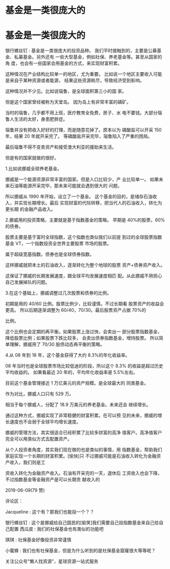 # 基金是一类很庞大的

# 基金是一类很庞大的

银行螺丝钉 : 基金是一类很庞大的投资品种。 我们平时接触到的，主要是公募基金、私募基金。另外还有 一些大型基金，例如社保、养老基金等。甚至从国家的角 度，也会有一些国家会用基金的方式，来实现财富积累。

这种情况在产业结构比较单一的地区，尤为重要。 比如说一个地区主要收入可能是来自于某种资源或者能源， 结果这些资源耗尽，导致经济受到影响。

这种情况并不少见。比如说瑙鲁，是全球面积第三小的国 家。

但是这个国家曾经被称为天堂岛。 因为岛上有非常丰富的磷矿。

当时的瑙鲁，几乎都不用上班，医疗教育全免费，房子、水 电不要钱。大部分瑙鲁人生活的太好，身患肥胖症。

瑙鲁并没有把收入好好的打理，而是随意花掉了。原本以为 磷酸盐可以开采 150 年，结果 20 年就开采完了。 等磷酸盐开采完毕，瑙鲁陷入了严重的困局。

最后瑙鲁不得不变卖资产和接受澳大利亚的援助来生活。

但是有的国家就做的很好。

1.比如说挪威全球养老基金。

挪威是一个能源资源非常丰富的国家。但是人口比较少，产 业比较单一。 如果未来石油等能源开采完毕，那未来可能就会遇到很大的 问题。

所以挪威从 1990 年开始，设立了一个基金。 这个基金的目的，是储存石油收入，并实现长期增长。最后 实现财富的代际转移，把当代人的石油收入，转化为更长期 的金融产品收入。

2.挪威用的投资策略，主要就是基于指数基金的策略。 早期是 40%的股票，60%的债券。

股票主要是基于富时全球指数，这个指数也类似我们以前提 到过的全球股票指数基金 VT，一个指数投资全世界主要股票 市场的股票。

属于超级宽基指数。债券也是全球债券指数。

这样挪威就把本土的石油收入，逐渐转化为整个地球的股票 资产+债券资产收入。

这保证了挪威的长期发展速度，跟全球平均发展速度相匹 配。从此挪威不用担心自己发展掉队的问题。

3.在这个基础上，挪威调整过几次股票和债券的比例。

初期是用的 40/60 比例。股票比例少，比较谨慎。不过长期看 股票资产的收益会更高。 所以后期逐渐调整为 60/40，70/30。最后股票资产占据 70%的

比例。

这个比例也会定期的再平衡。如果股票上涨过快，会卖出一 部分股票指数基金，降低股票比例；如果股票下跌比较多， 会卖出债券指数基金，增持股票。 所以简单理解，挪威用了 70/30 股债动态再平衡的策略。

4.从 08 年到 18 年，这个基金获得了大约 8.3%的年化收益率。

08 年当时也是全球股票市场比较低迷的阶段，所以这个 8.3% 的收益是超过历史平均收益的。 如果看最近 20 年的，平均年化收益率是 5.5%左右。

目前这个基金管理接近 1 万亿美元的资产规模。是全球最大的 同类基金。

作为对比，挪威人口只有 529 万。

相当于每个挪威人，分配了 18.9 万美元的养老基金。未来还会 继续增长。

通过这种方式，挪威实现了非常稳健的财富积累。在可以预 见的未来，挪威的增长速度也不会弱于全球平均增长速度。

挪威的管理方法，其实很适合已经积累了比较多财富的高净 值客户。高净值客户完全可以用类似方式去配置资产。

从个人投资者角度，其实我们现在做的也是类似的事情，用 指数基金，帮助我们家庭实现一个长期的财富积累。[愉快]只 不过挪威可能是石油收入转化为金融资产收入，我们则是工

资收入转化为金融资产收入。石油有开采完的一天，退休后 工资收入也会下降，不过指数基金等金融资产是可以长期贡 献收入的

2019-06-09(79 赞)

评论区：

Jacqueline : 这个有？那我们也能投一个？？

银行螺丝钉 : 这个是挪威给自己国民的[偷笑]我们需要自己投指数基金来自己给自己配置 西瓜皮 : 我们的社保基金也有类似的功能吧

琪琪 : 社保基金好像投资非常谨慎

小蜜蜂 : 我们也有社保基金，但是为什么听到的是社保基金窟窿很大等等呢？

关注公众号"懒人找资源"，星球资源一站式服务